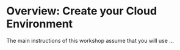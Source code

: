 # Overview: Create your Cloud Environment

The main instructions of this workshop assume that you will use ...



